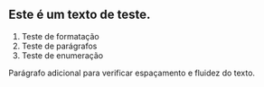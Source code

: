 ## Este é um texto de teste.

1. Teste de formatação
2. Teste de parágrafos
3. Teste de enumeração

Parágrafo adicional para verificar espaçamento e fluidez do texto.
